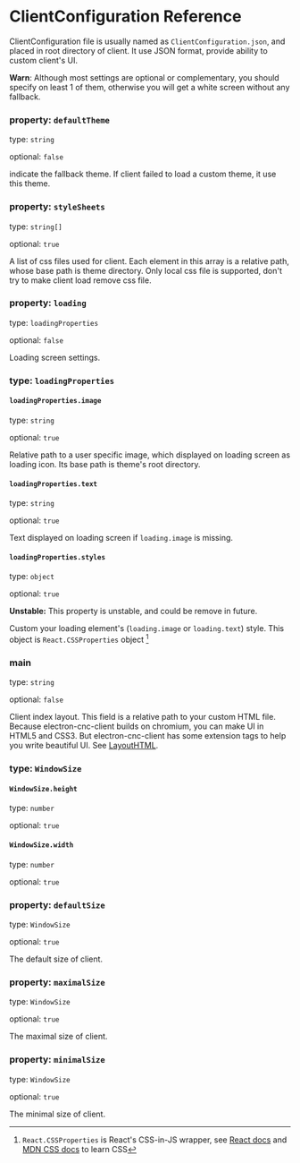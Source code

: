 # ClientConfiguration Reference

ClientConfiguration file is usually named as `ClientConfiguration.json`, and placed in root directory of client. It use JSON format, provide ability to custom client's UI.

**Warn**: Although most settings are optional or complementary, you should specify on least 1 of them, otherwise you will get a white screen without any fallback.

### property: `defaultTheme`

type: `string`

optional: `false`

indicate the fallback theme. If client failed to load a custom theme, it use this theme.

### property: `styleSheets`

type: `string[]`

optional: `true`

A list of css files used for client. Each element in this array is a relative path, whose base path is theme directory. Only local css file is supported, don't try to make client load remove css file.

### property: `loading`

type: `loadingProperties`

optional: `false`

Loading screen settings.

### type: `loadingProperties`

#### `loadingProperties.image`

type: `string`

optional: `true`

Relative path to a user specific image, which displayed on loading screen as loading icon. Its base path is theme's root directory.

#### `loadingProperties.text`

type: `string`

optional: `true`

Text displayed on loading screen if `loading.image` is missing.

#### `loadingProperties.styles`

type: `object`

optional: `true`

**Unstable:** This property is unstable, and could be remove in future.

Custom your loading element's (`loading.image` or `loading.text`) style. This object is `React.CSSProperties` object [^1]

[^1]: `React.CSSProperties` is React's CSS-in-JS wrapper, see [React docs](https://reactjs.org/docs/dom-elements.html#style) and [MDN CSS docs](https://developer.mozilla.org/en-US/docs/Web/CSS) to learn CSS

### main

type: `string`

optional: `false`

Client index layout. This field is a relative path to your custom HTML file. Because electron-cnc-client builds on chromium, you can make UI in HTML5 and CSS3. But electron-cnc-client has some extension tags to help you write beautiful UI. See [LayoutHTML](./LayoutHTML.md).

### type: `WindowSize`

#### `WindowSize.height`

type: `number`

optional: `true`

#### `WindowSize.width`

type: `number`

optional: `true`

### property: `defaultSize`

type: `WindowSize`

optional: `true`

The default size of client.

### property: `maximalSize`

type: `WindowSize`

optional: `true`

The maximal size of client.

### property: `minimalSize`

type: `WindowSize`

optional: `true`

The minimal size of client.
